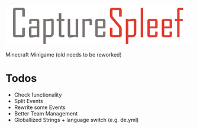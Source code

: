 ![CaptureSpleef](https://raw.githubusercontent.com/Relluem94/CaptureSpleef/master/capturespleef.png)

Minecraft Minigame (old needs to be reworked)

# Todos
* Check functionality
* Split Events
* Rewrite some Events
* Better Team Management
* Globallized Strings + language switch (e.g. de.yml)
